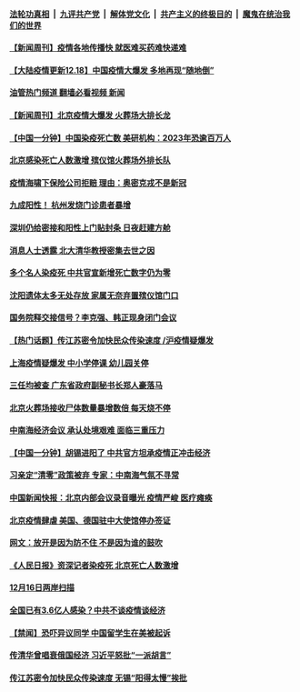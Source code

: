 ####  [法轮功真相](../../../../basic/blob/master/README.md?t=12180931) &nbsp;|&nbsp; [九评共产党](../../../../9ping.md/blob/master/README.md?t=12180931) &nbsp;|&nbsp; [解体党文化](../../../../jtdwh.md/blob/master/README.md?t=12180931)  &nbsp;|&nbsp; [共产主义的终极目的](../../../../gczydzjmd.md/blob/master/README.md?t=12180931) &nbsp;|&nbsp; [魔鬼在统治我们的世界](../../../../mgztzwmdsj.md/blob/master/README.md?t=12180931) 

#### [【新闻周刊】疫情各地传播快 就医难买药难快递难](../pages/prog204/a103600728.md?t=12180931) 

#### [【大陆疫情更新12.18】中国疫情大爆发 多地再现“随地倒”](../pages/prog204/a103586163.md?t=12180931) 

#### [油管热门频道 翻墙必看视频 新闻](http://129.146.143.75:81/youtube.html?12180931)

#### [【新闻周刊】北京疫情大爆发 火葬场大排长龙](../pages/prog204/a103600731.md?t=12180931) 

#### [【中国一分钟】中国染疫死亡数 美研机构：2023年恐逾百万人](../pages/prog204/a103600688.md?t=12180931) 

#### [北京感染死亡人数激增  殡仪馆火葬场外排长队](../pages/prog204/a103600696.md?t=12180931) 

#### [疫情海啸下保险公司拒赔 理由：奥密克戎不是新冠](../pages/prog204/a103600662.md?t=12180931) 


#### [九成阳性！ 杭州发烧门诊患者暴增](../pages/prog204/a103600543.md?t=12180931) 

#### [深圳仍给密接和阳性上门贴封条 日夜赶建方舱](../pages/prog204/a103600538.md?t=12180931) 

#### [消息人士透露 北大清华教授密集去世之因](../pages/prog204/a103600470.md?t=12180931) 

#### [多个名人染疫死 中共官宣新增死亡数字仍为零](../pages/prog204/a103600452.md?t=12180931) 

#### [沈阳遗体太多无处存放 家属无奈弃置殡仪馆门口](../pages/prog204/a103600427.md?t=12180931) 

#### [国务院释交接信号？李克强、韩正现身闭门会议](../pages/prog204/a103600387.md?t=12180931) 

#### [【热门话题】传江苏密令加快民众传染速度 /沪疫情疑爆发](../pages/prog204/a103600371.md?t=12180931) 

#### [上海疫情疑爆发 中小学停课 幼儿园关停](../pages/prog204/a103600360.md?t=12180931) 

#### [三任均被查 广东省政府副秘书长郑人豪落马](../pages/prog204/a103600334.md?t=12180931) 

#### [北京火葬场接收尸体数量暴增数倍 每天烧不停](../pages/prog204/a103600104.md?t=12180931) 

#### [中南海经济会议 承认处境艰难 面临三重压力](../pages/prog204/a103600123.md?t=12180931) 

#### [【中国一分钟】胡锡进阳了 中共官方坦承疫情正冲击经济](../pages/prog204/a103600158.md?t=12180931) 

#### [习亲定“清零”政策被弃 专家：中南海气氛不寻常](../pages/prog204/a103600164.md?t=12180931) 

#### [中国新闻快报：北京内部会议录音曝光 疫情严峻 医疗瘫痪](../pages/prog204/a103600160.md?t=12180931) 

#### [北京疫情肆虐 美国、德国驻中大使馆停办签证](../pages/prog204/a103600153.md?t=12180931) 

#### [网文：放开是因为防不住 不是因为谁的鼓吹](../pages/prog204/a103600114.md?t=12180931) 

#### [《人民日报》资深记者染疫死 北京死亡人数激增](../pages/prog204/a103600007.md?t=12180931) 

#### [12月16日两岸扫描](../pages/prog204/a103600035.md?t=12180931) 

#### [全国已有3.6亿人感染？中共不谈疫情谈经济](../pages/prog204/a103600048.md?t=12180931) 

#### [【禁闻】恐吓异议同学 中国留学生在美被起诉](../pages/prog204/a103599702.md?t=12180931) 

#### [传清华曾唱衰俄国经济 习近平怒批“一派胡言”](../pages/prog204/a103599963.md?t=12180931) 

#### [传江苏密令加快民众传染速度 无锡“阳得太慢”挨批](../pages/prog204/a103599936.md?t=12180931) 


<img src='http://gfw-breaker.win/goodnews/indexes/prog204.md' width='0px' height='0px'/>

